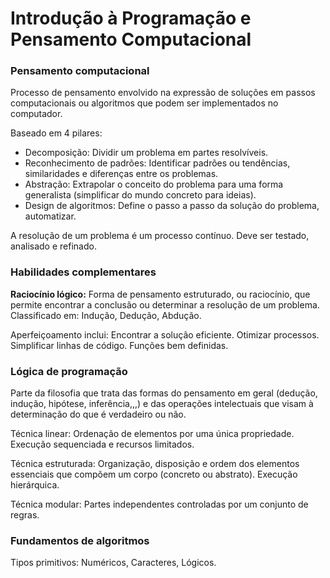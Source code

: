 # Introdução à Programação e Pensamento Computacional

### **Pensamento computacional**

Processo de pensamento envolvido na expressão de soluções em passos computacionais ou algoritmos que podem ser implementados no computador.

Baseado em 4 pilares: 

- Decomposição: Dividir um problema em partes resolvíveis.
- Reconhecimento de padrões: Identificar padrões ou tendências, similaridades e diferenças entre os problemas.
- Abstração: Extrapolar o conceito do problema para uma forma generalista (simplificar do mundo concreto para ideias).
- Design de algoritmos: Define o passo a passo da solução do problema, automatizar.

A resolução de um problema é um processo contínuo. Deve ser testado, analisado e refinado.

### Habilidades complementares

**Raciocínio lógico:** Forma de pensamento estruturado, ou raciocínio, que permite encontrar a conclusão ou determinar a resolução de um problema.
Classificado em: Indução, Dedução, Abdução.

Aperfeiçoamento inclui: Encontrar a solução eficiente. Otimizar processos. Simplificar linhas de código. Funções bem definidas.

### Lógica de programação

Parte da filosofia que trata das formas do pensamento em geral (dedução, indução, hipótese, inferência,,,) e das operações intelectuais que visam à determinação do que é verdadeiro ou não.

Técnica linear: Ordenação de elementos por uma única propriedade. Execução sequenciada e recursos limitados.

Técnica estruturada: Organização, disposição e ordem dos elementos essenciais que compõem um corpo (concreto ou abstrato). Execução hierárquica.

Técnica modular: Partes independentes controladas por um conjunto de regras.

### Fundamentos de algoritmos

Tipos primitivos: Numéricos, Caracteres, Lógicos.